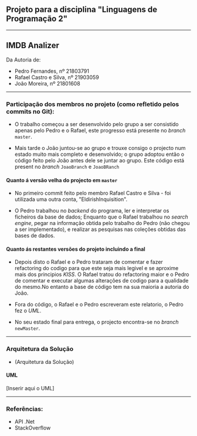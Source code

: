 ## Projeto para a disciplina "Linguagens de Programação 2"

---

## IMDB Analizer

Da Autoria de:

- Pedro Fernandes, nº 21803791
- Rafael Castro e Silva, nº 21903059
- João Moreira, nº 21801608

---

### Participação dos membros no projeto (como refletido pelos commits no Git):

- O trabalho começou a ser desenvolvido pelo grupo a ser consistido apenas pelo 
Pedro e o Rafael, este progresso está presente no _branch_ `master`. 

- Mais tarde o João juntou-se ao grupo e trouxe consigo o projecto num estado
muito mais completo e desenvolvido; o grupo adoptou então o código feito pelo 
João antes dele se juntar ao grupo. Este código está present no _branch_ `JoaoBranch`
e `JoaoBRanch`

#### Quanto á versão velha do projecto em `master`

- No primeiro commit feito pelo membro Rafael Castro e 
Silva - foi utilizada uma outra conta, "EldirishInquisition".

- O Pedro trabalhou no _backend_ do programa, ler e interpretar os ficheiros da
base de dados; Enquanto que o Rafael trabalhou no _search engine_, pegar na 
informação obtida pelo trabalho do Pedro (não chegou a ser implementado), 
e realizar as pesquisas nas coleções obtidas das bases de dados.

#### Quanto ás restantes versões do projeto incluindo a final

- Depois disto o Rafael e o Pedro trataram de comentar e fazer refactoring do codigo
para que este seja mais legivel e se aproxime mais dos principios _KISS_. O Rafael
tratou do refactoring maior e o Pedro de comentar e executar algumas alterações
de codigo para a qualidade do mesmo.No entanto a base de código tem na sua maioria 
a autoria do João.

- Fora do código, o Rafael e o Pedro escreveram este relatorio, 
o Pedro fez o _UML_.  

- No seu estado final para entrega, o projecto encontra-se no _branch_ `newMaster`.


---
### Arquitetura da Solução

- (Arquitetura da Solução)

#### UML

[Inserir aqui o UML]

---

### Referências:

- API .Net
- StackOverflow
